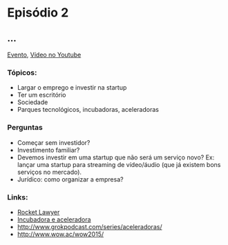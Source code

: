 # Episódio 2
## ...

[Evento](https://plus.google.com/events/c5612khli0re3p0brq17duuh7dk), [Vídeo no Youtube](http://youtu.be/ypfAuW6H5Ws)

### Tópicos:
 - Largar o emprego e investir na startup
 - Ter um escritório
 - Sociedade
 - Parques tecnológicos, incubadoras, aceleradoras
 
### Perguntas
 - Começar sem investidor?
 - Investimento familiar?
 - Devemos investir em uma startup que não será um serviço novo? Ex: lançar uma startup para streaming de vídeo/áudio (que já existem bons serviços no mercado).
 - Jurídico: como organizar a empresa?

### Links:
 - [Rocket Lawyer](https://www.rocketlawyer.com/)
 - [Incubadora e aceleradora](http://www.sebrae.com.br/sites/PortalSebrae/artigos/Entenda-a-diferen%C3%A7a-entre-incubadora-e-aceleradora)
 - http://www.grokpodcast.com/series/aceleradoras/
 - http://www.wow.ac/wow2015/
